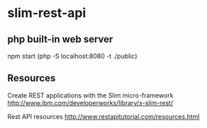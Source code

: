 # slim-rest-api

## php built-in web server

npm start
	(php -S localhost:8080 -t ./public)
	
## Resources

Create REST applications with the Slim micro-framework
http://www.ibm.com/developerworks/library/x-slim-rest/

Rest API resources
http://www.restapitutorial.com/resources.html




